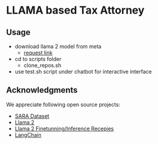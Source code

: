 # LLAMA based Tax Attorney

## Usage 
  
  * download llama 2 model from meta 
    * [request link](https://ai.meta.com/resources/models-and-libraries/llama-downloads/)
  * cd to scripts folder 
    * clone_repos.sh
  * use test.sh script under chatbot for interactive interface

## Acknowledgments  

We appreciate following open source projects:
 
  * [SARA Dataset](https://github.com/SgfdDttt/sara) &#8194;
  * [Llama 2](https://github.com/facebookresearch/llama)
  * [Llama 2 Finetunning/Inference Recepies](https://github.com/facebookresearch/llama-recipes/tree/main) &#8194;
  * [LangChain](https://github.com/hwchase17/langchain) &#8194;



